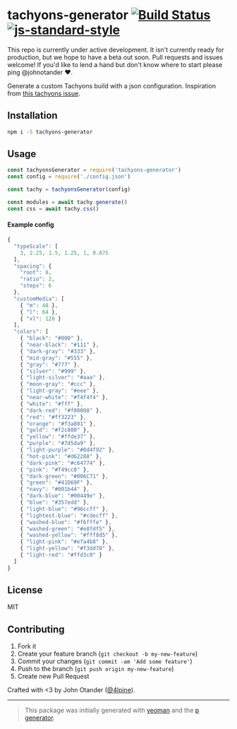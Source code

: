 # tachyons-generator [![Build Status](https://secure.travis-ci.org/tachyons-css/tachyons-generator.svg?branch=master)](https://travis-ci.org/tachyons-css/tachyons-generator) [![js-standard-style](https://img.shields.io/badge/code%20style-standard-brightgreen.svg?style=flat)](https://github.com/feross/standard)

This repo is currently under active development.
It isn't currently ready for production, but we hope to have a beta out soon.
Pull requests and issues welcome!
If you'd like to lend a hand but don't know where to start please ping @johnotander :heart:.

Generate a custom Tachyons build with a json configuration.
Inspiration from [this tachyons issue](https://github.com/tachyons-css/tachyons/issues/224).

## Installation

```bash
npm i -S tachyons-generator
```

## Usage

```javascript
const tachyonsGenerator = require('tachyons-generator')
const config = require('./config.json')

const tachy = tachyonsGenerator(config)

const modules = await tachy.generate()
const css = await tachy.css()
```

#### Example config

```js
{
  "typeScale": [
    3, 2.25, 1.5, 1.25, 1, 0.875
  ],
  "spacing": {
    "root": 8,
    "ratio": 2,
    "steps": 6
  },
  "customMedia": [
    { "m": 48 },
    { "l": 64 },
    { "xl": 128 }
  ],
  "colors": [
    { "black": "#000" },
    { "near-black": "#111" },
    { "dark-gray": "#333" },
    { "mid-gray": "#555" },
    { "gray": "#777" },
    { "silver": "#999" },
    { "light-silver": "#aaa" },
    { "moon-gray": "#ccc" },
    { "light-gray": "#eee" },
    { "near-white": "#f4f4f4" },
    { "white": "#fff" },
    { "dark-red": "#f00008" },
    { "red": "#ff3223" },
    { "orange": "#f3a801" },
    { "gold": "#f2c800" },
    { "yellow": "#ffde37" },
    { "purple": "#7d5da9" },
    { "light-purple": "#8d4f92" },
    { "hot-pink": "#d62288" },
    { "dark-pink": "#c64774" },
    { "pink": "#f49cc8" },
    { "dark-green": "#006C71" },
    { "green": "#41D69F" },
    { "navy": "#001b44" },
    { "dark-blue": "#00449e" },
    { "blue": "#357edd" },
    { "light-blue": "#96ccff" },
    { "lightest-blue": "#cdecff" },
    { "washed-blue": "#f6fffe" },
    { "washed-green": "#e8fdf5" },
    { "washed-yellow": "#fff8d5" },
    { "light-pink": "#efa4b8" },
    { "light-yellow": "#f3dd70" },
    { "light-red": "#ffd3c0" }
  ]
}
```

## License

MIT

## Contributing

1. Fork it
2. Create your feature branch (`git checkout -b my-new-feature`)
3. Commit your changes (`git commit -am 'Add some feature'`)
4. Push to the branch (`git push origin my-new-feature`)
5. Create new Pull Request

Crafted with <3 by John Otander ([@4lpine](https://twitter.com/4lpine)).

***

> This package was initially generated with [yeoman](http://yeoman.io) and the [p generator](https://github.com/johnotander/generator-p.git).
